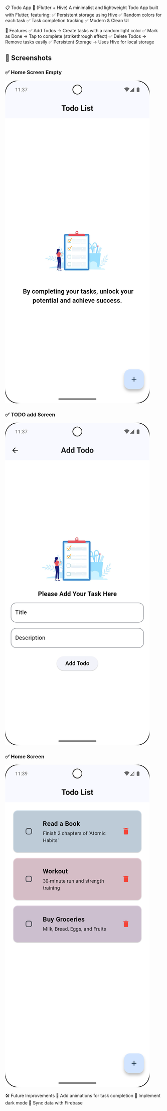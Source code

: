 📋 Todo App 📝 (Flutter + Hive)
A minimalist and lightweight Todo App built with Flutter, featuring:
✅ Persistent storage using Hive
✅ Random colors for each task
✅ Task completion tracking
✅ Modern & Clean UI

🚀 Features
✅ Add Todos → Create tasks with a random light color
✅ Mark as Done → Tap to complete (strikethrough effect)
✅ Delete Todos → Remove tasks easily
✅ Persistent Storage → Uses Hive for local storage


## 📸 Screenshots

### ✅ Home Screen Empty
![Home Screen Empty](assets/images/home_screen_empty.png)

### ✅ TODO add Screen
![TODO add Screen](assets/images/todo_add_screen.png)

### ✅ Home Screen
![Home Screen](assets/images/home_screen.png)


🛠 Future Improvements
🔹 Add animations for task completion
🔹 Implement dark mode
🔹 Sync data with Firebase